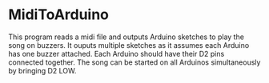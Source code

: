 # MidiToArduino

This program reads a midi file and outputs Arduino sketches to play the song on buzzers.
It ouputs multiple sketches as it assumes each Arduino has one buzzer attached.
Each Arduino should have their D2 pins connected together.
The song can be started on all Arduinos simultaneously by bringing D2 LOW.
